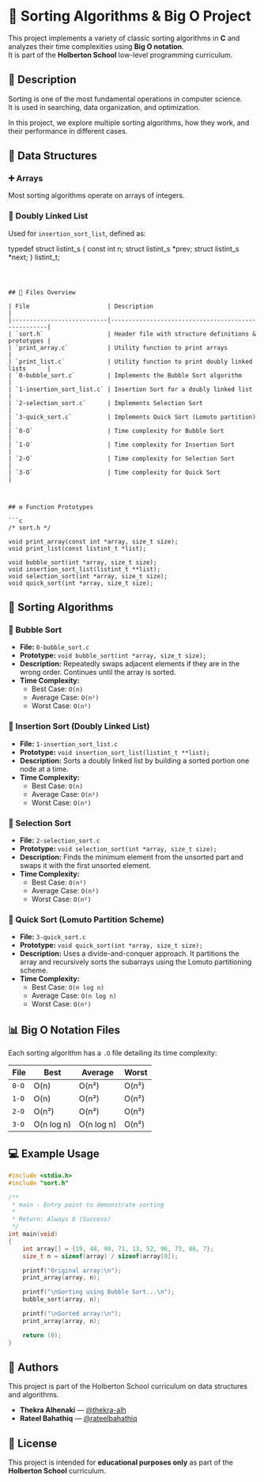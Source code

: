 # 🔢 Sorting Algorithms & Big O Project

This project implements a variety of classic sorting algorithms in **C** and analyzes their time complexities using **Big O notation**.  
It is part of the **Holberton School** low-level programming curriculum.



## 📘 Description

Sorting is one of the most fundamental operations in computer science.  
It is used in searching, data organization, and optimization.  

In this project, we explore multiple sorting algorithms, how they work, and their performance in different cases.



## 🧱 Data Structures

### ➕ Arrays
Most sorting algorithms operate on arrays of integers.

### 📘 Doubly Linked List

Used for `insertion_sort_list`, defined as:


typedef struct listint_s
{
    const int n;
    struct listint_s *prev;
    struct listint_s *next;
} listint_t;
```



## 📂 Files Overview

| File                      | Description                                        |
|---------------------------|----------------------------------------------------|
| `sort.h`                  | Header file with structure definitions & prototypes |
| `print_array.c`           | Utility function to print arrays                   |
| `print_list.c`            | Utility function to print doubly linked lists      |
| `0-bubble_sort.c`         | Implements the Bubble Sort algorithm               |
| `1-insertion_sort_list.c` | Insertion Sort for a doubly linked list            |
| `2-selection_sort.c`      | Implements Selection Sort                          |
| `3-quick_sort.c`          | Implements Quick Sort (Lomuto partition)           |
| `0-O`                     | Time complexity for Bubble Sort                    |
| `1-O`                     | Time complexity for Insertion Sort                 |
| `2-O`                     | Time complexity for Selection Sort                 |
| `3-O`                     | Time complexity for Quick Sort                     |



## ⚙️ Function Prototypes

```c
/* sort.h */

void print_array(const int *array, size_t size);
void print_list(const listint_t *list);

void bubble_sort(int *array, size_t size);
void insertion_sort_list(listint_t **list);
void selection_sort(int *array, size_t size);
void quick_sort(int *array, size_t size);
```



## 🔁 Sorting Algorithms

### 🔸 Bubble Sort
- **File:** `0-bubble_sort.c`
- **Prototype:** `void bubble_sort(int *array, size_t size);`
- **Description:** Repeatedly swaps adjacent elements if they are in the wrong order. Continues until the array is sorted.
- **Time Complexity:**
  - Best Case: `O(n)`
  - Average Case: `O(n²)`
  - Worst Case: `O(n²)`


### 🔸 Insertion Sort (Doubly Linked List)
- **File:** `1-insertion_sort_list.c`
- **Prototype:** `void insertion_sort_list(listint_t **list);`
- **Description:** Sorts a doubly linked list by building a sorted portion one node at a time.
- **Time Complexity:**
  - Best Case: `O(n)`
  - Average Case: `O(n²)`
  - Worst Case: `O(n²)`


### 🔸 Selection Sort
- **File:** `2-selection_sort.c`
- **Prototype:** `void selection_sort(int *array, size_t size);`
- **Description:** Finds the minimum element from the unsorted part and swaps it with the first unsorted element.
- **Time Complexity:**
  - Best Case: `O(n²)`
  - Average Case: `O(n²)`
  - Worst Case: `O(n²)`



### 🔸 Quick Sort (Lomuto Partition Scheme)
- **File:** `3-quick_sort.c`
- **Prototype:** `void quick_sort(int *array, size_t size);`
- **Description:** Uses a divide-and-conquer approach. It partitions the array and recursively sorts the subarrays using the Lomuto partitioning scheme.
- **Time Complexity:**
  - Best Case: `O(n log n)`
  - Average Case: `O(n log n)`
  - Worst Case: `O(n²)`



## 📊 Big O Notation Files

Each sorting algorithm has a `.O` file detailing its time complexity:

| File  | Best       | Average    | Worst     |
|-------|------------|------------|-----------|
| `0-O` | O(n)       | O(n²)      | O(n²)     |
| `1-O` | O(n)       | O(n²)      | O(n²)     |
| `2-O` | O(n²)      | O(n²)      | O(n²)     |
| `3-O` | O(n log n) | O(n log n) | O(n²)     |



## 💻 Example Usage

```c
#include <stdio.h>
#include "sort.h"

/**
 * main - Entry point to demonstrate sorting
 *
 * Return: Always 0 (Success)
 */
int main(void)
{
    int array[] = {19, 48, 99, 71, 13, 52, 96, 73, 86, 7};
    size_t n = sizeof(array) / sizeof(array[0]);

    printf("Original array:\n");
    print_array(array, n);

    printf("\nSorting using Bubble Sort...\n");
    bubble_sort(array, n);

    printf("\nSorted array:\n");
    print_array(array, n);

    return (0);
}
```


## 👥 Authors

This project is part of the Holberton School curriculum on data structures and algorithms.

- **Thekra Alhenaki** — [@thekra-alh](https://github.com/thekra-alh)  
- **Rateel Bahathiq** — [@rateelbahathiq](https://github.com/rateelbahathiq)


## 📜 License

This project is intended for **educational purposes only** as part of the **Holberton School** curriculum.
